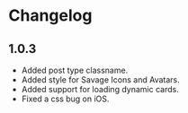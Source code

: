 # Changelog

## 1.0.3
- Added post type classname.
- Added style for Savage Icons and Avatars.
- Added support for loading dynamic cards.
- Fixed a css bug on iOS.
